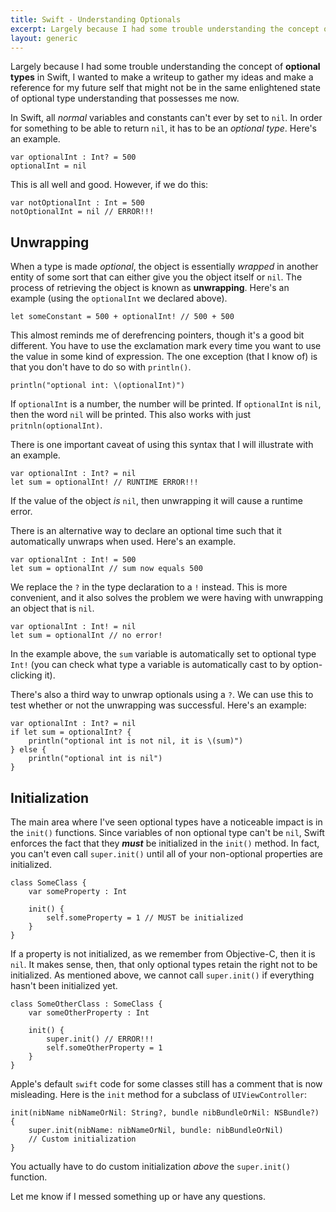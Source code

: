 ```yaml
---
title: Swift - Understanding Optionals
excerpt: Largely because I had some trouble understanding the concept of **optional types** in Swift, I wanted to make a writeup to gather my ideas and make a reference for my future self that might not be in the same enlightened state of optional type understanding that possesses me now.
layout: generic
---
```



Largely because I had some trouble understanding the concept of **optional types** in Swift, I wanted to make a writeup to gather my ideas and make a reference for my future self that might not be in the same enlightened state of optional type understanding that possesses me now.

In Swift, all *normal* variables and constants can't ever by set to `nil`. In order for something to be able to return `nil`, it has to be an *optional type*. Here's an example.

    var optionalInt : Int? = 500
    optionalInt = nil

This is all well and good. However, if we do this:

    var notOptionalInt : Int = 500
    notOptionalInt = nil // ERROR!!!

## Unwrapping

When a type is made *optional*, the object is essentially *wrapped* in another entity of some sort that can either give you the object itself or `nil`. The process of retrieving the object is known as **unwrapping**. Here's an example (using the `optionalInt` we declared above).

    let someConstant = 500 + optionalInt! // 500 + 500

This almost reminds me of derefrencing pointers, though it's a good bit different. You have to use the exclamation mark every time you want to use the value in some kind of expression. The one exception (that I know of) is that you don't have to do so with `println()`.

    println("optional int: \(optionalInt)")

If `optionalInt` is a number, the number will be printed. If `optionalInt` is `nil`, then the word `nil` will be printed. This also works with just `pritnln(optionalInt)`.

There is one important caveat of using this syntax that I will illustrate with an example.

    var optionalInt : Int? = nil
    let sum = optionalInt! // RUNTIME ERROR!!!

If the value of the object *is*  `nil`, then unwrapping it will cause a runtime error.

There is an alternative way to declare an optional time such that it automatically unwraps when used. Here's an example.

    var optionalInt : Int! = 500
    let sum = optionalInt // sum now equals 500

We replace the `?` in the type declaration to a `!` instead. This is more convenient, and it also solves the problem we were having with unwrapping an object that is `nil`.

    var optionalInt : Int! = nil
    let sum = optionalInt // no error!

In the example above, the `sum` variable is automatically set to optional type `Int!` (you can check what type a variable is automatically cast to by option-clicking it).

There's also a third way to unwrap optionals using a `?`. We can use this to test whether or not the unwrapping was successful. Here's an example:

    var optionalInt : Int? = nil
    if let sum = optionalInt? {
        println("optional int is not nil, it is \(sum)")
    } else {
        println("optional int is nil")
    }

## Initialization

The main area where I've seen optional types have a noticeable impact is in the `init()` functions. Since variables of non optional type can't be `nil`, Swift enforces the fact that they ***must*** be initialized in the `init()` method. In fact, you can't even call `super.init()` until all of your non-optional properties are initialized.

    class SomeClass {
        var someProperty : Int

        init() {
            self.someProperty = 1 // MUST be initialized
        }
    }

If a property is not initialized, as we remember from Objective-C, then it is `nil`. It makes sense, then, that only optional types retain the right not to be initialized. As mentioned above, we cannot call `super.init()` if everything hasn't been initialized yet.

    class SomeOtherClass : SomeClass {
        var someOtherProperty : Int

        init() {
            super.init() // ERROR!!!
            self.someOtherProperty = 1
        }
    }

Apple's default `swift` code for some classes still has a comment that is now misleading. Here is the `init` method for a subclass of `UIViewController`:

    init(nibName nibNameOrNil: String?, bundle nibBundleOrNil: NSBundle?) {
        super.init(nibName: nibNameOrNil, bundle: nibBundleOrNil)
        // Custom initialization
    }

You actually have to do custom initialization *above* the `super.init()` function.

Let me know if I messed something up or have any questions.
